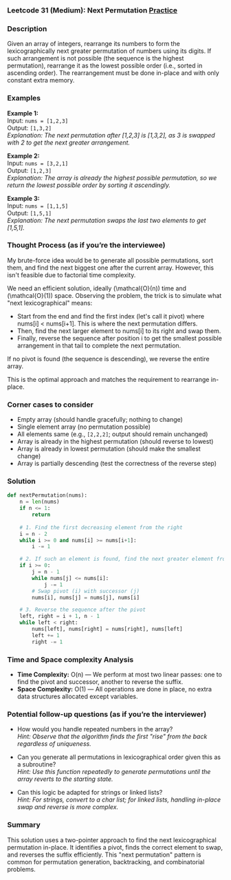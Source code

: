 ### Leetcode 31 (Medium): Next Permutation [Practice](https://leetcode.com/problems/next-permutation)

### Description  
Given an array of integers, rearrange its numbers to form the lexicographically next greater permutation of numbers using its digits. If such arrangement is not possible (the sequence is the highest permutation), rearrange it as the lowest possible order (i.e., sorted in ascending order). The rearrangement must be done in-place and with only constant extra memory.

### Examples  

**Example 1:**  
Input: `nums = [1,2,3]`  
Output: `[1,3,2]`  
*Explanation: The next permutation after [1,2,3] is [1,3,2], as 3 is swapped with 2 to get the next greater arrangement.*

**Example 2:**  
Input: `nums = [3,2,1]`  
Output: `[1,2,3]`  
*Explanation: The array is already the highest possible permutation, so we return the lowest possible order by sorting it ascendingly.*

**Example 3:**  
Input: `nums = [1,1,5]`  
Output: `[1,5,1]`  
*Explanation: The next permutation swaps the last two elements to get [1,5,1].*

### Thought Process (as if you’re the interviewee)  
My brute-force idea would be to generate all possible permutations, sort them, and find the next biggest one after the current array. However, this isn't feasible due to factorial time complexity.

We need an efficient solution, ideally \(\mathcal{O}(n)\) time and \(\mathcal{O}(1)\) space. Observing the problem, the trick is to simulate what "next lexicographical" means:

- Start from the end and find the first index (let's call it pivot) where nums[i] < nums[i+1]. This is where the next permutation differs.
- Then, find the next larger element to nums[i] to its right and swap them.
- Finally, reverse the sequence after position i to get the smallest possible arrangement in that tail to complete the next permutation.

If no pivot is found (the sequence is descending), we reverse the entire array.

This is the optimal approach and matches the requirement to rearrange in-place.

### Corner cases to consider  
- Empty array (should handle gracefully; nothing to change)
- Single element array (no permutation possible)
- All elements same (e.g., `[2,2,2]`; output should remain unchanged)
- Array is already in the highest permutation (should reverse to lowest)
- Array is already in lowest permutation (should make the smallest change)
- Array is partially descending (test the correctness of the reverse step)

### Solution

```python
def nextPermutation(nums):
    n = len(nums)
    if n <= 1:
        return
    
    # 1. Find the first decreasing element from the right
    i = n - 2
    while i >= 0 and nums[i] >= nums[i+1]:
        i -= 1

    # 2. If such an element is found, find the next greater element from the right and swap
    if i >= 0:
        j = n - 1
        while nums[j] <= nums[i]:
            j -= 1
        # Swap pivot (i) with successor (j)
        nums[i], nums[j] = nums[j], nums[i]

    # 3. Reverse the sequence after the pivot
    left, right = i + 1, n - 1
    while left < right:
        nums[left], nums[right] = nums[right], nums[left]
        left += 1
        right -= 1
```

### Time and Space complexity Analysis  

- **Time Complexity:** O(n) — We perform at most two linear passes: one to find the pivot and successor, another to reverse the suffix.
- **Space Complexity:** O(1) — All operations are done in place, no extra data structures allocated except variables.

### Potential follow-up questions (as if you’re the interviewer)  

- How would you handle repeated numbers in the array?  
  *Hint: Observe that the algorithm finds the first "rise" from the back regardless of uniqueness.*

- Can you generate all permutations in lexicographical order given this as a subroutine?  
  *Hint: Use this function repeatedly to generate permutations until the array reverts to the starting state.*

- Can this logic be adapted for strings or linked lists?  
  *Hint: For strings, convert to a char list; for linked lists, handling in-place swap and reverse is more complex.*

### Summary  
This solution uses a two-pointer approach to find the next lexicographical permutation in-place. It identifies a pivot, finds the correct element to swap, and reverses the suffix efficiently. This "next permutation" pattern is common for permutation generation, backtracking, and combinatorial problems.